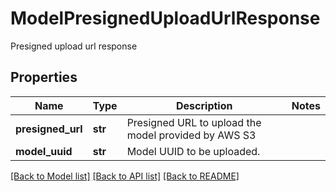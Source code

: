 # ModelPresignedUploadUrlResponse

Presigned upload url response
## Properties
Name | Type | Description | Notes
------------ | ------------- | ------------- | -------------
**presigned_url** | **str** | Presigned URL to upload the model provided by AWS S3 | 
**model_uuid** | **str** | Model UUID to be uploaded. | 

[[Back to Model list]](../README.md#documentation-for-models) [[Back to API list]](../README.md#documentation-for-api-endpoints) [[Back to README]](../README.md)


